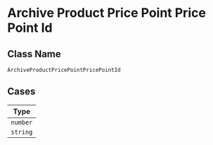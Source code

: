 
# Archive Product Price Point Price Point Id

## Class Name

`ArchiveProductPricePointPricePointId`

## Cases

| Type |
|  --- |
| `number` |
| `string` |

